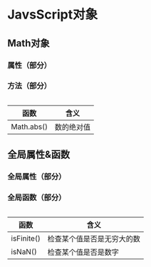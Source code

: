 # JavsScript对象

## Math对象

### 属性（部分）


### 方法（部分）

######  

|函数			|含义			|
|---------------|---------------|
|Math.abs()		|数的绝对值		|


## 全局属性&函数

### 全局属性（部分）


### 全局函数（部分）

######  

|函数			|含义			|
|---------------|---------------|
|isFinite()		|检查某个值是否是无穷大的数	|
|isNaN()		|检查某个值是否是数字	|


